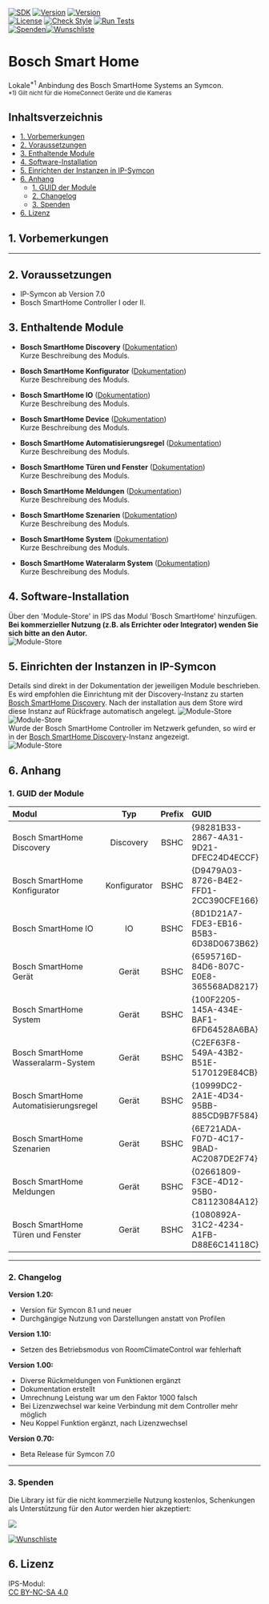 [![SDK](https://img.shields.io/badge/Symcon-PHPModul-red.svg)](https://www.symcon.de/service/dokumentation/entwicklerbereich/sdk-tools/sdk-php/)
[![Version](https://img.shields.io/badge/Modul%20Version-1.20-blue.svg)](https://community.symcon.de/t/modul-bosch-smarthome-system-beta/138205)
[![Version](https://img.shields.io/badge/Symcon%20Version-8.1%20%3E-green.svg)](https://www.symcon.de/de/service/dokumentation/installation/migrationen/v80-v81-q3-2025/)  
[![License](https://img.shields.io/badge/License-CC%20BY--NC--SA%204.0-green.svg)](https://creativecommons.org/licenses/by-nc-sa/4.0/)
[![Check Style](https://github.com/Nall-chan/BoschSHC/workflows/Check%20Style/badge.svg)](https://github.com/Nall-chan/BoschSHC/actions)
[![Run Tests](https://github.com/Nall-chan/BoschSHC/workflows/Run%20Tests/badge.svg)](https://github.com/Nall-chan/BoschSHC/actions)  
[![Spenden](https://www.paypalobjects.com/de_DE/DE/i/btn/btn_donate_SM.gif)](#3-spenden)[![Wunschliste](https://img.shields.io/badge/Wunschliste-Amazon-ff69fb.svg)](#3-spenden)  


# Bosch Smart Home <!-- omit in toc -->

Lokale<sup>*1</sup> Anbindung des Bosch SmartHome Systems an Symcon.  
<sup>*1) Gilt nicht für die HomeConnect Geräte und die Kameras</sup>  

## Inhaltsverzeichnis <!-- omit in toc -->
- [1. Vorbemerkungen](#1-vorbemerkungen)
- [2. Voraussetzungen](#2-voraussetzungen)
- [3. Enthaltende Module](#3-enthaltende-module)
- [4. Software-Installation](#4-software-installation)
- [5. Einrichten der Instanzen in IP-Symcon](#5-einrichten-der-instanzen-in-ip-symcon)
- [6. Anhang](#6-anhang)
	- [1. GUID der Module](#1-guid-der-module)
	- [2. Changelog](#2-changelog)
	- [3. Spenden](#3-spenden)
- [6. Lizenz](#6-lizenz)


## 1. Vorbemerkungen

----------
## 2. Voraussetzungen

* IP-Symcon ab Version 7.0
* Bosch SmartHome Controller I oder II.
 
## 3. Enthaltende Module

- __Bosch SmartHome Discovery__ ([Dokumentation](Bosch%20SmartHome%20Discovery/README.md))  
	Kurze Beschreibung des Moduls.

- __Bosch SmartHome Konfigurator__ ([Dokumentation](Bosch%20SmartHome%20Configurator/README.md))  
	Kurze Beschreibung des Moduls.

- __Bosch SmartHome IO__ ([Dokumentation](Bosch%20SmartHome%20IO/README.md))  
	Kurze Beschreibung des Moduls.

- __Bosch SmartHome Device__ ([Dokumentation](Bosch%20SmartHome%20Device/README.md))  
	Kurze Beschreibung des Moduls.

- __Bosch SmartHome Automatisierungsregel__ ([Dokumentation](Bosch%20SmartHome%20Automation%20Rule/README.md))  
	Kurze Beschreibung des Moduls.

- __Bosch SmartHome Türen und Fenster__ ([Dokumentation](Bosch%20SmartHome%20Doors%20and%20Windows/README.md))  
	Kurze Beschreibung des Moduls.

- __Bosch SmartHome Meldungen__ ([Dokumentation](Bosch%20SmartHome%20Messages/README.md))  
	Kurze Beschreibung des Moduls.

- __Bosch SmartHome Szenarien__ ([Dokumentation](Bosch%20SmartHome%20Scenarios/README.md))  
	Kurze Beschreibung des Moduls.

- __Bosch SmartHome System__ ([Dokumentation](Bosch%20SmartHome%20System/README.md))  
	Kurze Beschreibung des Moduls.

- __Bosch SmartHome Wateralarm System__ ([Dokumentation](Bosch%20SmartHome%20Wateralarm%20System/README.md))  
	Kurze Beschreibung des Moduls.

## 4. Software-Installation
  
  Über den 'Module-Store' in IPS das Modul 'Bosch SmartHome' hinzufügen.  
   **Bei kommerzieller Nutzung (z.B. als Errichter oder Integrator) wenden Sie sich bitte an den Autor.**  
![Module-Store](imgs/install.png) 

## 5. Einrichten der Instanzen in IP-Symcon
 Details sind direkt in der Dokumentation der jeweiligen Module beschrieben.
 Es wird empfohlen die Einrichtung mit der Discovery-Instanz zu starten [Bosch SmartHome Discovery](/Bosch%20SmartHome%20Discovery/README.md).
 Nach der installation aus dem Store wird diese Instanz auf Rückfrage automatisch angelegt.
![Module-Store](imgs/install2.png)  
![Module-Store](imgs/install3.png)  
Wurde der Bosch SmartHome Controller im Netzwerk gefunden, so wird er in der [Bosch SmartHome Discovery](/Bosch%20SmartHome%20Discovery/README.md)-Instanz angezeigt.  
![Module-Store](imgs/install4.png)  

## 6. Anhang

###  1. GUID der Module

| Modul                                 |     Typ      | Prefix | GUID                                   |
| :------------------------------------ | :----------: | :----: | :------------------------------------- |
| Bosch SmartHome Discovery             |  Discovery   |  BSHC  | {98281B33-2867-4A31-9D21-DFEC24D4ECCF} |
| Bosch SmartHome Konfigurator          | Konfigurator |  BSHC  | {D9479A03-8726-B4E2-FFD1-2CC390CFE166} |
| Bosch SmartHome IO                    |      IO      |  BSHC  | {8D1D21A7-FDE3-EB16-B5B3-6D38D0673B62} |
| Bosch SmartHome Gerät                 |    Gerät     |  BSHC  | {6595716D-84D6-807C-E0E8-365568AD8217} |
| Bosch SmartHome System                |    Gerät     |  BSHC  | {100F2205-145A-434E-BAF1-6FD64528A6BA} |
| Bosch SmartHome Wasseralarm-System    |    Gerät     |  BSHC  | {C2EF63F8-549A-43B2-B51E-5170129E84CB} |
| Bosch SmartHome Automatisierungsregel |    Gerät     |  BSHC  | {10999DC2-2A1E-4D34-95BB-885CD9B7F584} |
| Bosch SmartHome Szenarien             |    Gerät     |  BSHC  | {6E721ADA-F07D-4C17-9BAD-AC2087DE2F74} |
| Bosch SmartHome Meldungen             |    Gerät     |  BSHC  | {02661809-F3CE-4D12-95B0-C81123084A12} |
| Bosch SmartHome Türen und Fenster     |    Gerät     |  BSHC  | {1080892A-31C2-4234-A1FB-D88E6C14118C} |


----------
### 2. Changelog

**Version 1.20:**  
- Version für Symcon 8.1 und neuer  
- Durchgängige Nutzung von Darstellungen anstatt von Profilen  
  
**Version 1.10:**  
- Setzen des Betriebsmodus von RoomClimateControl war fehlerhaft  
  
**Version 1.00:**  
- Diverse Rückmeldungen von Funktionen ergänzt  
- Dokumentation erstellt  
- Umrechnung Leistung war um den Faktor 1000 falsch  
- Bei Lizenzwechsel war keine Verbindung mit dem Controller mehr möglich  
- Neu Koppel Funktion ergänzt, nach Lizenzwechsel  

**Version 0.70:**  
- Beta Release für Symcon 7.0  

----------
### 3. Spenden  
  
  Die Library ist für die nicht kommerzielle Nutzung kostenlos, Schenkungen als Unterstützung für den Autor werden hier akzeptiert:  

<a href="https://www.paypal.com/donate?hosted_button_id=G2SLW2MEMQZH2" target="_blank"><img src="https://www.paypalobjects.com/de_DE/DE/i/btn/btn_donate_LG.gif" border="0" /></a>

[![Wunschliste](https://img.shields.io/badge/Wunschliste-Amazon-ff69fb.svg)](https://www.amazon.de/hz/wishlist/ls/YU4AI9AQT9F?ref_=wl_share)

## 6. Lizenz

  IPS-Modul:  
  [CC BY-NC-SA 4.0](https://creativecommons.org/licenses/by-nc-sa/4.0/)  